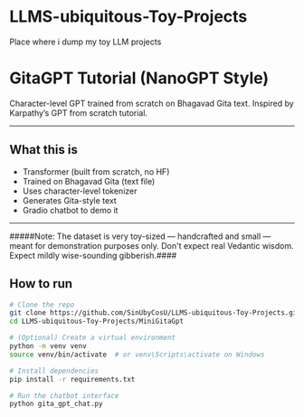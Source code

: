 # LLMS-ubiquitous-Toy-Projects
Place where i dump my toy LLM projects
# GitaGPT Tutorial (NanoGPT Style)

Character-level GPT trained from scratch on Bhagavad Gita text. Inspired by Karpathy’s GPT from scratch tutorial.

---

##  What this is

- Transformer (built from scratch, no HF)
- Trained on Bhagavad Gita (text file)
- Uses character-level tokenizer
- Generates Gita-style text
- Gradio chatbot to demo it

---
 #####Note: The dataset is very toy-sized — handcrafted and small — meant for demonstration purposes only.
Don't expect real Vedantic wisdom. Expect mildly wise-sounding gibberish.####
## How to run

```bash
# Clone the repo
git clone https://github.com/SinUbyCosU/LLMS-ubiquitous-Toy-Projects.git
cd LLMS-ubiquitous-Toy-Projects/MiniGitaGpt

# (Optional) Create a virtual environment
python -m venv venv
source venv/bin/activate  # or venv\Scripts\activate on Windows

# Install dependencies
pip install -r requirements.txt

# Run the chatbot interface
python gita_gpt_chat.py

